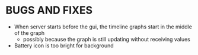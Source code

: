# BUGS AND FIXES
- When server starts before the gui, the timeline graphs start in the middle of the graph
   - possibly because the graph is still updating without receiving values
- Battery icon is too bright for background  

